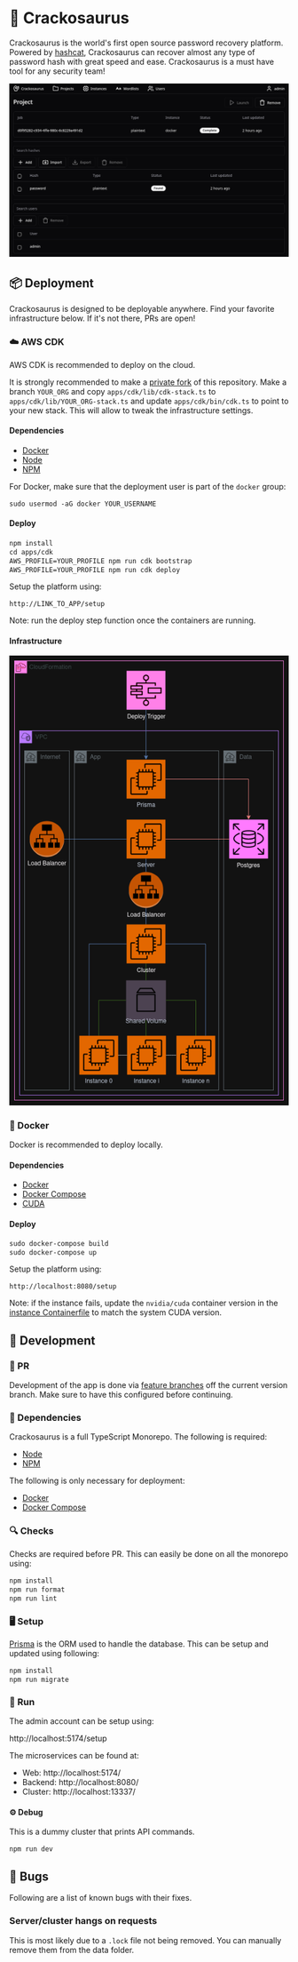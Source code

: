# 🦖 Crackosaurus

Crackosaurus is the world's first open source password recovery platform. Powered by [hashcat](https://hashcat.net/hashcat/), Crackosaurus can recover almost any type of password hash with great speed and ease. Crackosaurus is a must have tool for any security team!

![Preview](.github/images/preview.png)

## 📦 Deployment

Crackosaurus is designed to be deployable anywhere. Find your favorite infrastructure below. If it's not there, PRs are open!

### ☁️ AWS CDK

AWS CDK is recommended to deploy on the cloud.

It is strongly recommended to make a [private fork](https://gist.github.com/0xjac/85097472043b697ab57ba1b1c7530274) of this repository. Make a branch `YOUR_ORG` and copy `apps/cdk/lib/cdk-stack.ts` to `apps/cdk/lib/YOUR_ORG-stack.ts` and update `apps/cdk/bin/cdk.ts` to point to your new stack. This will allow to tweak the infrastructure settings.

#### Dependencies

- [Docker](https://www.docker.com/)
- [Node](https://nodejs.org/en)
- [NPM](https://www.npmjs.com/)

For Docker, make sure that the deployment user is part of the `docker` group:

```
sudo usermod -aG docker YOUR_USERNAME
```

#### Deploy

```
npm install
cd apps/cdk
AWS_PROFILE=YOUR_PROFILE npm run cdk bootstrap
AWS_PROFILE=YOUR_PROFILE npm run cdk deploy
```

Setup the platform using:

```
http://LINK_TO_APP/setup
```

Note: run the deploy step function once the containers are running.

#### Infrastructure

![Diagram](.github/aws/diagram.png)

### 🐋 Docker

Docker is recommended to deploy locally.

#### Dependencies

- [Docker](https://www.docker.com/)
- [Docker Compose](https://docs.docker.com/compose/)
- [CUDA](https://developer.nvidia.com/cuda-toolkit)

#### Deploy

```
sudo docker-compose build
sudo docker-compose up
```

Setup the platform using:

```
http://localhost:8080/setup
```

Note: if the instance fails, update the `nvidia/cuda` container version in the [instance Containerfile](packages/container/instance/docker/Containerfile) to match the system CUDA version.

## 🔨 Development

### 🔗 PR

Development of the app is done via [feature branches](https://www.atlassian.com/git/tutorials/comparing-workflows/feature-branch-workflow) off the current version branch. Make sure to have this configured before continuing.

### 🧩 Dependencies

Crackosaurus is a full TypeScript Monorepo. The following is required:

- [Node](https://nodejs.org/en)
- [NPM](https://www.npmjs.com/)

The following is only necessary for deployment:

- [Docker](https://www.docker.com/)
- [Docker Compose](https://docs.docker.com/compose/)

### 🔍 Checks

Checks are required before PR. This can easily be done on all the monorepo using:

```
npm install
npm run format
npm run lint
```

### 🖥️ Setup

[Prisma](https://www.prisma.io/) is the ORM used to handle the database. This can be setup and updated using following:

```
npm install
npm run migrate
```

### 👣 Run

The admin account can be setup using:

http://localhost:5174/setup

The microservices can be found at:

- Web: http://localhost:5174/
- Backend: http://localhost:8080/
- Cluster: http://localhost:13337/

#### ⚙️ Debug

This is a dummy cluster that prints API commands.

```
npm run dev
```

## 🐛 Bugs

Following are a list of known bugs with their fixes.

### Server/cluster hangs on requests

This is most likely due to a `.lock` file not being removed. You can manually remove them from the data folder.
